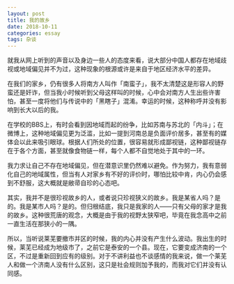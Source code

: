 ```yaml
---
layout: post
title: 我的故乡
date: 2018-10-11
categories: essay
tags: 杂谈
---
```


就我从网上听到的声音以及身边一些人的态度来看，说大部分中国人都存在地域歧视或地域偏见并不为过，这种现象的根源或许是来自于地区经济水平的差异。

在我们的家乡，仍有很多人将南方人叫作「南蛮子」，我不太清楚这是形容人的野蛮还是奸诈，但当我小时候听到父母这样叫的时候，心中会对南方人生出些许害怕，甚至一度将他们与传说中的「黑瞎子」混淆。幸运的时候，这种称呼并没有影响到长大以后的我。

在学校的BBS上，有时会看到因地域而起的纷争，比如苏南与苏北的「内斗」；在微博上，这种地域偏见更为泛滥，比如一提到河南总是负面评价居多，甚至有的媒体会以此来吸引眼球。根据人们所处的位置，很容易就形成鄙视链，这种鄙视链存在于各个方面，甚至就像食物链一样，每个人都不自觉地处于其中的一环。

我力求让自己不存在地域偏见，但在潜意识里仍然难以避免。作为努力，我有意弱化自己的地域属性，但当有人对家乡有不好的评价时，哪怕比较中肯，内心仍会感到不舒服，这大概就是敝帚自珍的心态吧。

其实，我并不是很珍视故乡的人，或者说只珍视狭义的故乡。我是某省人吗？是的。我是某市人吗？是的。但归根结底，我只是我家的人——只有父母的家才是我的故乡。这种很荒唐的观念，大概是由于我的视野太狭窄吧，毕竟在我念高中之前一直生活在那狭小的一隅。

所以，当听说莱芜要撤市并区的时候，我的内心并没有产生什么波动。我出生的时候，莱芜已经成为地级市了，之前它是泰安的一个县。现在，它要变成济南的一个区，不过是重新回到应有的级别。对于不讲利益也不谈感情的我来说，做一个莱芜人和做一个济南人没有什么区别，这只是社会规则加予我的，而我对它们并没有认同感。
